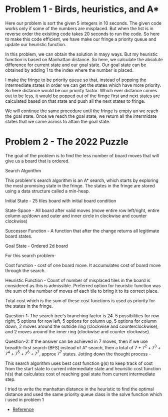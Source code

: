 # Problem 1 - Birds, heuristics, and A*

Here our problem is sort the given 5 integers in 10 seconds. The given code works only if some of the numbers are misplaced. But when the list is in reverse order the exisiting code takes 20 seconds to run the code. So here to make this code efficient, we have make our fringe a priority queue and update our heuristic function.

In this problem, we can obtain the solution in mayy ways. But my heuristic function is based on Manhattan distance. So here, we calculate the absolute difference for current state and our goal state. Our goal state can be obtained by adding 1 to the index where the number is placed.

I make the fringe to be priority queue so that, instead of popping the intermediate states in order we can get the states which have more priority. So here distance would be our priority factor. Which ever distance comes out to be less, it would be popped out of the firnge first and next states are calculated based on that state and push all the next states to fringe.

We will continue the same procedure until the fringe is empty an we reach the goal state. Once we reach the goal state, we return all the intermidate states that we came across to attain the goal state.

# Problem 2 - The  2022  Puzzle

The goal of the problem is to find the less number of board moves that will give us a board that is ordered.

Search Algorithm

This problem's search algorithm is an A* search, which starts by exploring the most promising state in the fringe. The states in the fringe are stored using a data structure called a min-heap.

Initial State - 25 tiles board with initial board condition

State-Space - All board after valid moves (move entire row left/right, entire column up/down and outer and inner circle in clockwise and counter clockwise)

Successor Function - A function that after the change returns all legitimate board states.

Goal State - Ordered 2d board

For this search problem-

Cost function - cost of one board move. It accumulates cost of board move through the search.

Heuristic Function - Count of number of misplaced tiles in the board is considered as this is admissible. Preferred option for heuristic function was the sum of the number of moves of each tile to bring it to its correct place.

Total cost which is the sum of these cost functions is used as priority for the states in the fringe.

Question-1: The search tree's branching factor is 24. 5 possibilities for row right, 5 options for row left, 5 options for column up, 5 options for column down, 2 moves around the outside ring (clockwise and counterclockwise), and 2 moves around the inner ring (clockwise and counter clockwise).

Question-2: If the answer can be achieved in 7 moves, then if we use breadth-first search (BFS) instead of A* search, then a total of $7 + 7^2 + 7^3 + 7^4 + 7^5 + 7^6 + 7^7$, approx $7^7$ states.
Jotting down the thought process -

This search algorithm uses best cost function g(s) to keep track of cost from the start state to current intermediate state and heuristic cost function h(s) that calculates cost of reaching goal state from current intermediate step.

I tried to write the manhattan distance in the heuristic to find the optimal distance and used the same priority queue class in the solve function which i used in problem 1

* [Reference](https://docs.python.org/3/library/queue.html)

